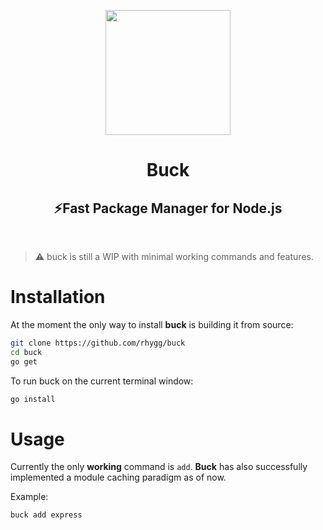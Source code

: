 <p align="center">
<img src="https://cdn.discordapp.com/attachments/911964535060070453/946282995386548274/Untitled_design.png" width="200px" length="300px">
</p>
<h1 align="center"> Buck </h1>
<h2 align="center"> ⚡Fast Package Manager for Node.js </h2>
</br>

> ⚠️ buck is still a WIP with minimal working commands and features.

# Installation

At the moment the only way to install **buck** is building it from source:

```bash
git clone https://github.com/rhygg/buck 
cd buck 
go get
```

To run buck on the current terminal window:

```bash
go install
```

# Usage

Currently the only **working** command is `add`. 
**Buck** has also successfully implemented a module caching paradigm as of now.

Example:

```bash
buck add express
```

